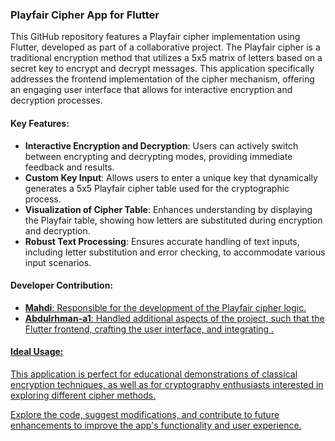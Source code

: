 ### Playfair Cipher App for Flutter

This GitHub repository features a Playfair cipher implementation using Flutter, developed as part of a collaborative project. The Playfair cipher is a traditional encryption method that utilizes a 5x5 matrix of letters based on a secret key to encrypt and decrypt messages. This application specifically addresses the frontend implementation of the cipher mechanism, offering an engaging user interface that allows for interactive encryption and decryption processes.

#### Key Features:
- **Interactive Encryption and Decryption**: Users can actively switch between encrypting and decrypting modes, providing immediate feedback and results.
- **Custom Key Input**: Allows users to enter a unique key that dynamically generates a 5x5 Playfair cipher table used for the cryptographic process.
- **Visualization of Cipher Table**: Enhances understanding by displaying the Playfair table, showing how letters are substituted during encryption and decryption.
- **Robust Text Processing**: Ensures accurate handling of text inputs, including letter substitution and error checking, to accommodate various input scenarios.

#### Developer Contribution:
- **<a href="https://github.com/MahdiAlZakari" target="_blank" rel="noreferrer">Mahdi**: Responsible for the development of the Playfair cipher logic.
- **<a href="https://github.com/Abdulrhman-a1" target="_blank" rel="noreferrer">Abdulrhman-a1**: Handled additional aspects of the project, such that the Flutter frontend, crafting the user interface, and integrating .

#### Ideal Usage:
This application is perfect for educational demonstrations of classical encryption techniques, as well as for cryptography enthusiasts interested in exploring different cipher methods.

Explore the code, suggest modifications, and contribute to future enhancements to improve the app's functionality and user experience.
